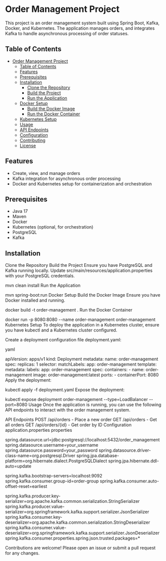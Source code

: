 # Order Management Project

This project is an order management system built using Spring Boot, Kafka, Docker, and Kubernetes. The application manages orders, and integrates Kafka to handle asynchronous processing of order statuses.

## Table of Contents
- [Order Management Project](#order-management-project)
  - [Table of Contents](#table-of-contents)
  - [Features](#features)
  - [Prerequisites](#prerequisites)
  - [Installation](#installation)
    - [Clone the Repository](#clone-the-repository)
    - [Build the Project](#build-the-project)
    - [Run the Application](#run-the-application)
  - [Docker Setup](#docker-setup)
    - [Build the Docker Image](#build-the-docker-image)
    - [Run the Docker Container](#run-the-docker-container)
  - [Kubernetes Setup](#kubernetes-setup)
  - [Usage](#usage)
  - [API Endpoints](#api-endpoints)
  - [Configuration](#configuration)
  - [Contributing](#contributing)
  - [License](#license)

## Features
- Create, view, and manage orders
- Kafka integration for asynchronous order processing
- Docker and Kubernetes setup for containerization and orchestration

## Prerequisites
- Java 17
- Maven
- Docker
- Kubernetes (optional, for orchestration)
- PostgreSQL
- Kafka

## Installation

Clone the Repository
Build the Project
Ensure you have PostgreSQL and Kafka running locally. Update src/main/resources/application.properties with your PostgreSQL credentials.



mvn clean install
Run the Application


mvn spring-boot:run
Docker Setup
Build the Docker Image
Ensure you have Docker installed and running.


docker build -t order-management .
Run the Docker Container


docker run -p 8080:8080 --name order-management order-management
Kubernetes Setup
To deploy the application in a Kubernetes cluster, ensure you have kubectl and a Kubernetes cluster configured.

Create a deployment configuration file deployment.yaml:

yaml

apiVersion: apps/v1
kind: Deployment
metadata:
  name: order-management
spec:
  replicas: 1
  selector:
    matchLabels:
      app: order-management
  template:
    metadata:
      labels:
        app: order-management
    spec:
      containers:
      - name: order-management
        image: order-management:latest
        ports:
        - containerPort: 8080
Apply the deployment:



kubectl apply -f deployment.yaml
Expose the deployment:



kubectl expose deployment order-management --type=LoadBalancer --port=8080
Usage
Once the application is running, you can use the following API endpoints to interact with the order management system.

API Endpoints
POST /api/orders - Place a new order
GET /api/orders - Get all orders
GET /api/orders/{id} - Get order by ID
Configuration
application.properties
properties

spring.datasource.url=jdbc:postgresql://localhost:5432/order_management
spring.datasource.username=your_username
spring.datasource.password=your_password
spring.datasource.driver-class-name=org.postgresql.Driver
spring.jpa.database-platform=org.hibernate.dialect.PostgreSQLDialect
spring.jpa.hibernate.ddl-auto=update

spring.kafka.bootstrap-servers=localhost:9092
spring.kafka.consumer.group-id=order-group
spring.kafka.consumer.auto-offset-reset=earliest

spring.kafka.producer.key-serializer=org.apache.kafka.common.serialization.StringSerializer
spring.kafka.producer.value-serializer=org.springframework.kafka.support.serializer.JsonSerializer
spring.kafka.consumer.key-deserializer=org.apache.kafka.common.serialization.StringDeserializer
spring.kafka.consumer.value-deserializer=org.springframework.kafka.support.serializer.JsonDeserializer
spring.kafka.consumer.properties.spring.json.trusted.packages=*



Contributions are welcome! Please open an issue or submit a pull request for any changes.
